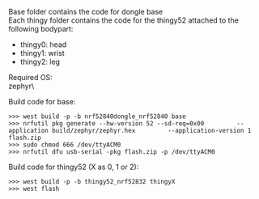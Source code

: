 Base folder contains the code for dongle base\
Each thingy folder contains the code for the thingy52 attached to the following bodypart:
* thingy0: head
* thingy1: wrist
* thingy2: leg

Required OS:\
zephyr\

Build code for base:
```
>>> west build -p -b nrf52840dongle_nrf52840 base
>>> nrfutil pkg generate --hw-version 52 --sd-req=0x00         --application build/zephyr/zephyr.hex         --application-version 1 flash.zip
>>> sudo chmod 666 /dev/ttyACM0
>>> nrfutil dfu usb-serial -pkg flash.zip -p /dev/ttyACM0
```

Build code for thingy52 (X as 0, 1 or 2):
```
>>> west build -p -b thingy52_nrf52832 thingyX
>>> west flash
```


